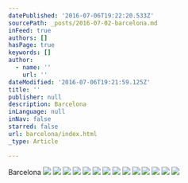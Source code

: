 ```yaml
---
datePublished: '2016-07-06T19:22:20.533Z'
sourcePath: _posts/2016-07-02-barcelona.md
inFeed: true
authors: []
hasPage: true
keywords: []
author:
  - name: ''
    url: ''
dateModified: '2016-07-06T19:21:59.125Z'
title: ''
publisher: null
description: Barcelona
inLanguage: null
inNav: false
starred: false
url: barcelona/index.html
_type: Article

---
```

Barcelona
![](https://the-grid-user-content.s3-us-west-2.amazonaws.com/60808f31-3d21-4111-8229-2f288edb70e7.jpg)
![](https://the-grid-user-content.s3-us-west-2.amazonaws.com/ef16ed68-a4db-4829-ae19-03e34c5ba3e1.jpg)
![](https://s3-us-west-2.amazonaws.com/the-grid-img/p/27e68a396cf990c896adf47adc517b27ef720a47.jpg)
![](https://s3-us-west-2.amazonaws.com/the-grid-img/p/5c9e5c187b548e5e6c3bdf600a4a4ac0bcf9361b.jpg)
![](https://the-grid-user-content.s3-us-west-2.amazonaws.com/908d23e2-100b-44d5-880b-f9aaef01a9a0.jpg)
![](https://the-grid-user-content.s3-us-west-2.amazonaws.com/bcb71b58-01d0-428f-9951-6fe75337cb0e.jpg)
![](https://the-grid-user-content.s3-us-west-2.amazonaws.com/2a0daab1-021c-4858-a051-34f580224498.jpg)
![](https://imgflo.herokuapp.com/graph/vahj1ThiexotieMo/fc094cf1464702ea007cfa7f4c920b98/croprotate.jpg?cropheight=2816&cropwidth=2112&degrees=-270&input=https%3A%2F%2Fthe-grid-user-content.s3-us-west-2.amazonaws.com%2F24f82658-d6a0-48ed-96d9-1418184d8c6d.jpg&x=0&y=0)
![](https://the-grid-user-content.s3-us-west-2.amazonaws.com/27acd098-a799-4d03-8b60-aa0d468a11f0.jpg)
![](https://the-grid-user-content.s3-us-west-2.amazonaws.com/475be6cc-22e3-42ca-b4a5-ef989f99e20a.jpg)
![](https://imgflo.herokuapp.com/graph/vahj1ThiexotieMo/35cc1aa29bc8f4c63557766f104af953/croprotate.jpg?cropheight=2816&cropwidth=2112&degrees=-270&input=https%3A%2F%2Fthe-grid-user-content.s3-us-west-2.amazonaws.com%2F589bb6b2-c3f1-4ad5-b198-373467d45173.jpg&x=0&y=0)
![](https://the-grid-user-content.s3-us-west-2.amazonaws.com/f5009409-58cc-4f38-b7a2-c8ebce4bbbbb.jpg)
![](https://the-grid-user-content.s3-us-west-2.amazonaws.com/655fb769-7c46-4497-88c5-2e094f538bfc.jpg)
![](https://s3-us-west-2.amazonaws.com/the-grid-img/p/822f029d3306cd4368597b16147db386c7982624.jpg)
